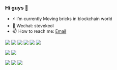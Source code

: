### Hi guys 👋

- ⚡ I’m currently Moving bricks in blockchain world
- 💬 Wechat: stevekeol
- 📫 How to reach me: [Email](stevekeol.x@gmail.com) 

<!--
**stevekeol/stevekeol** is a ✨ _special_ ✨ repository because its `README.md` (this file) appears on your GitHub profile.

Here are some ideas to get you started:

- 🔭 I’m currently working on Instinct Blockchain
- 🌱 I’m currently learning typescript & Nest.js
- 👯 I’m looking to collaborate on ...
- 🤔 I’m looking for help with ...
- 💬 Wechat: stevekeol
- 📫 How to reach me: [Email](stevekeol.x@gmail.com) 
- 😄 Pronouns: ...
- ⚡ Fun fact: ...
-->

<!--
[![stevekeol's github stats](https://github-readme-stats.vercel.app/api?username=stevekeol&count_private=true&show_icons=true)](https://github.com/stevekeol)
<br>
[![Top Langs](https://github-readme-stats.vercel.app/api/top-langs/?username=stevekeol&layout=compact)](https://github.com/stevekeol)
-->

<p>
  <img src="https://img.shields.io/badge/-TypeScript-3178c6?style=flat-square&logo=typescript&logoColor=white"/>
  <img src="https://img.shields.io/badge/-React-blue?style=flat-square&logo=react&logoColor=white"/>
  <img src="https://img.shields.io/badge/-Nodejs-74ad63?style=flat-square&logo=Node.js&logoColor=white"/>
  <img src="https://img.shields.io/badge/-ReactNative-3ea546?style=flat-square&logo=ReactNative&logoColor=white"/>
  <img src="https://img.shields.io/badge/-Electron-2b2f3b?style=flat-square&logo=electron&logoColor=white"/>
  <img src="https://img.shields.io/badge/-MongoDB-3ea546?style=flat-square&logo=mongodb&logoColor=white"/>
</p>
<p>
  <img src="https://img.shields.io/badge/Blockchain-DHT-brightgreen?style=flat-square"/>
  <img src="https://img.shields.io/badge/Blockchain-Raft-brightgreen?style=flat-square"/>
</p>
<p>
  <img src="https://img.shields.io/badge/Blockchain-libp2p-brightgreen?style=flat-square"/>
  <img src="https://img.shields.io/badge/Blockchain-Telegram-brightgreen?style=flat-square"/>
  <img src="https://img.shields.io/badge/Blockchain-status-brightgreen?style=flat-square"/>
</p>
